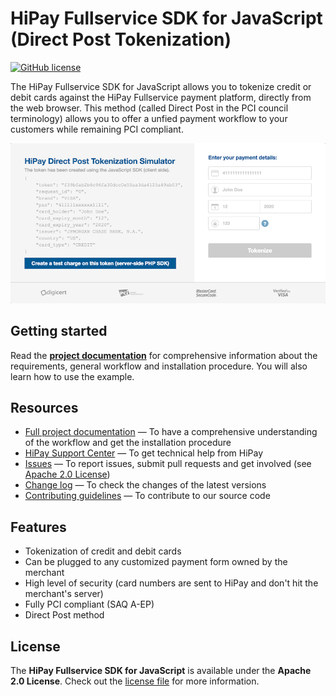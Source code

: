# HiPay Fullservice SDK for JavaScript (Direct Post Tokenization)
[![GitHub license](https://img.shields.io/badge/license-Apache%202-blue.svg)](https://raw.githubusercontent.com/hipay/hipay-fullservice-sdk-js/master/LICENSE.md)

The HiPay Fullservice SDK for JavaScript allows you to tokenize credit or debit cards against the HiPay Fullservice payment platform, directly from the web browser. This method (called Direct Post in the PCI council terminology) allows you to offer a unfied payment workflow to your customers while remaining PCI compliant.

![HiPay Fullservice Direct Post Simulator](images/screenshot.png)

## Getting started

Read the **[project documentation][doc-home]** for comprehensive information about the requirements, general workflow and installation procedure. You will also learn how to use the example.

## Resources
- [Full project documentation][doc-home] — To have a comprehensive understanding of the workflow and get the installation procedure
- [HiPay Support Center][hipay-help] — To get technical help from HiPay
- [Issues][project-issues] — To report issues, submit pull requests and get involved (see [Apache 2.0 License][project-license])
- [Change log][project-changelog] — To check the changes of the latest versions
- [Contributing guidelines][project-contributing] — To contribute to our source code

## Features

- Tokenization of credit and debit cards
- Can be plugged to any customized payment form owned by the merchant
- High level of security (card numbers are sent to HiPay and don't hit the merchant's server)
- Fully PCI compliant (SAQ A-EP)
- Direct Post method

## License

The **HiPay Fullservice SDK for JavaScript** is available under the **Apache 2.0 License**. Check out the [license file][project-license] for more information.

[doc-home]: https://developer.hipay.com/doc/hipay-fullservice-sdk-js/
[hipay-help]: http://help.hipay.com
[project-issues]: https://github.com/hipay/hipay-fullservice-sdk-js/issues
[project-license]: LICENSE.md
[project-changelog]: CHANGELOG.md
[project-contributing]: CONTRIBUTING.md
